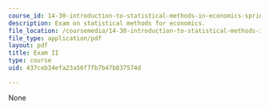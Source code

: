 ```yaml
---
course_id: 14-30-introduction-to-statistical-methods-in-economics-spring-2009
description: Exam on statistical methods for economics.
file_location: /coursemedia/14-30-introduction-to-statistical-methods-in-economics-spring-2009/437ceb34efa23a56f7fb7b47b837574d_MIT14_30s09_exam02_09.pdf
file_type: application/pdf
layout: pdf
title: Exam II
type: course
uid: 437ceb34efa23a56f7fb7b47b837574d

---
```

None